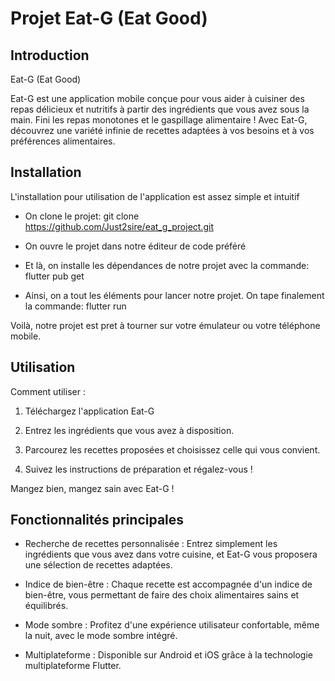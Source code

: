 # Projet Eat-G (Eat Good)

## Introduction

Eat-G (Eat Good)

Eat-G est une application mobile conçue pour vous aider à cuisiner des repas délicieux et nutritifs à partir des ingrédients que vous avez sous la main. Fini les repas monotones et le gaspillage alimentaire ! Avec Eat-G, découvrez une variété infinie de recettes adaptées à vos besoins et à vos préférences alimentaires.

## Installation

L'installation pour utilisation de l'application est assez simple et intuitif

- On clone le projet:
    git clone https://github.com/Just2sire/eat_g_project.git

- On ouvre le projet dans notre éditeur de code préféré

- Et là, on installe les dépendances de notre projet avec la commande:
    flutter pub get

- Ainsi, on a tout les éléments pour lancer notre projet. On tape finalement la commande:
    flutter run

Voilà, notre projet est pret à tourner sur votre émulateur ou votre téléphone mobile.

## Utilisation

Comment utiliser :

1. Téléchargez l'application Eat-G

2. Entrez les ingrédients que vous avez à disposition.
 
3. Parcourez les recettes proposées et choisissez celle qui vous convient.

4. Suivez les instructions de préparation et régalez-vous !

Mangez bien, mangez sain avec Eat-G !

## Fonctionnalités principales

- Recherche de recettes personnalisée : Entrez simplement les ingrédients que vous avez dans votre cuisine, et Eat-G vous proposera une sélection de recettes adaptées.

- Indice de bien-être : Chaque recette est accompagnée d'un indice de bien-être, vous permettant de faire des choix alimentaires sains et équilibrés.

- Mode sombre : Profitez d'une expérience utilisateur confortable, même la nuit, avec le mode sombre intégré.

- Multiplateforme : Disponible sur Android et iOS grâce à la technologie multiplateforme Flutter.

